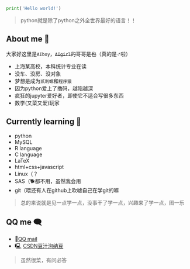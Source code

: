 ```python
print('Hello world!')
```
> python就是除了python之外全世界最好的语言！！

## About me 👋
大家好这里是`AIboy`，~~`AIgirl`的哥哥是也~~（真的是♂啦）
- 上海某高校，本科统计专业在读
- 没车、没房、没对象
- 梦想是成为`贰刺螈`和`程序猿`
- 因为python爱上了撸码，越陷越深
- 疯狂的jupyter爱好者，即使它不适合写很多东西
- 数学(又菜又爱)玩家

## Currently learning 🐌
- python
- MySQL
- R language
- C language
- LaTeX
- html+css+javascript
- Linux（？
- SAS（🐕都不用，虽然我会用
- git（喂还有人在github上吹嘘自己在学git的嘛

> 总的来说就是见一点学一点，没事干了学一点，兴趣来了学一点，图一乐

## QQ me 🗨 

- 🐧[QQ mail](2207854887@qq.com)
- 🖳  [CSDN豆汁泡纳豆](https://blog.csdn.net/qq_47723068)
> 虽然很菜，有问必答
